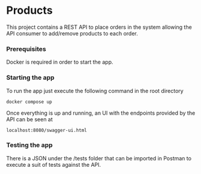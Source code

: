 # Products

This project contains a REST API to place orders in the system allowing the API consumer to add/remove products to each order.

### Prerequisites

Docker is required in order to start the app.

### Starting the app

To run the app just execute the following command in the root directory 
```
docker compose up
```
Once everything is up and running, an UI with the endpoints provided by the API can be seen at 
```
localhost:8080/swagger-ui.html
```

### Testing the app

There is a JSON under the /tests folder that can be imported in Postman to execute a suit of tests against the API.
